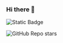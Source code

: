 ### Hi there 👋


![Static Badge](https://img.shields.io/badge/:badgeContent)


![GitHub Repo stars](https://img.shields.io/github/stars/:Jason-Cloud-1/:github_action_jobs)
